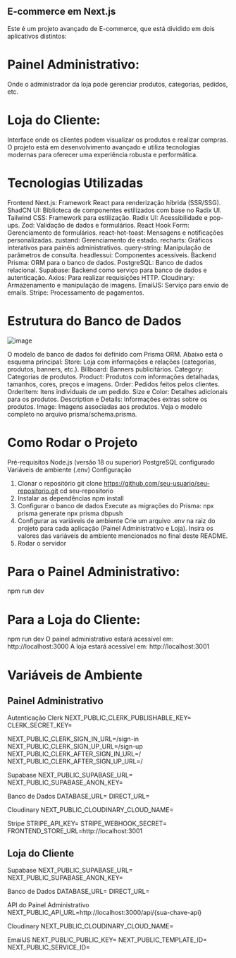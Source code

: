 ## E-commerce em Next.js
Este é um projeto avançado de E-commerce, que está dividido em dois aplicativos distintos:

# Painel Administrativo: 
Onde o administrador da loja pode gerenciar produtos, categorias, pedidos, etc.
# Loja do Cliente: 
Interface onde os clientes podem visualizar os produtos e realizar compras.
O projeto está em desenvolvimento avançado e utiliza tecnologias modernas para oferecer uma experiência robusta e performática.

# Tecnologias Utilizadas
Frontend
Next.js: Framework React para renderização híbrida (SSR/SSG).
ShadCN UI: Biblioteca de componentes estilizados com base no Radix UI.
Tailwind CSS: Framework para estilização.
Radix UI: Acessibilidade e pop-ups.
Zod: Validação de dados e formulários.
React Hook Form: Gerenciamento de formulários.
react-hot-toast: Mensagens e notificações personalizadas.
zustand: Gerenciamento de estado.
recharts: Gráficos interativos para painéis administrativos.
query-string: Manipulação de parâmetros de consulta.
headlessui: Componentes acessíveis.
Backend
Prisma: ORM para o banco de dados.
PostgreSQL: Banco de dados relacional.
Supabase: Backend como serviço para banco de dados e autenticação.
Axios: Para realizar requisições HTTP.
Cloudinary: Armazenamento e manipulação de imagens.
EmailJS: Serviço para envio de emails.
Stripe: Processamento de pagamentos.

# Estrutura do Banco de Dados
![image](https://github.com/user-attachments/assets/1d577331-5f20-46d9-8ec9-972f5b5140a6)

O modelo de banco de dados foi definido com Prisma ORM. Abaixo está o esquema principal:
Store: Loja com informações e relações (categorias, produtos, banners, etc.).
Billboard: Banners publicitários.
Category: Categorias de produtos.
Product: Produtos com informações detalhadas, tamanhos, cores, preços e imagens.
Order: Pedidos feitos pelos clientes.
OrderItem: Itens individuais de um pedido.
Size e Color: Detalhes adicionais para os produtos.
Description e Details: Informações extras sobre os produtos.
Image: Imagens associadas aos produtos.
Veja o modelo completo no arquivo prisma/schema.prisma.

# Como Rodar o Projeto
Pré-requisitos
Node.js (versão 18 ou superior)
PostgreSQL configurado
Variáveis de ambiente (.env)
Configuração
1. Clonar o repositório
git clone https://github.com/seu-usuario/seu-repositorio.git
cd seu-repositorio
2. Instalar as dependências
npm install
3. Configurar o banco de dados
Execute as migrações do Prisma:
npx prisma generate
npx prisma dbpush
5. Configurar as variáveis de ambiente
Crie um arquivo .env na raiz do projeto para cada aplicação (Painel Administrativo e Loja). Insira os valores das variáveis de ambiente mencionados no final deste README.
6. Rodar o servidor
# Para o Painel Administrativo:
npm run dev
# Para a Loja do Cliente:
npm run dev 
O painel administrativo estará acessível em: http://localhost:3000
A loja estará acessível em: http://localhost:3001

# Variáveis de Ambiente
## Painel Administrativo
Autenticação Clerk
NEXT_PUBLIC_CLERK_PUBLISHABLE_KEY=
CLERK_SECRET_KEY=

NEXT_PUBLIC_CLERK_SIGN_IN_URL=/sign-in
NEXT_PUBLIC_CLERK_SIGN_UP_URL=/sign-up
NEXT_PUBLIC_CLERK_AFTER_SIGN_IN_URL=/
NEXT_PUBLIC_CLERK_AFTER_SIGN_UP_URL=/

Supabase
NEXT_PUBLIC_SUPABASE_URL=
NEXT_PUBLIC_SUPABASE_ANON_KEY=

Banco de Dados
DATABASE_URL=
DIRECT_URL=

Cloudinary
NEXT_PUBLIC_CLOUDINARY_CLOUD_NAME=

Stripe
STRIPE_API_KEY=
STRIPE_WEBHOOK_SECRET=
FRONTEND_STORE_URL=http://localhost:3001

## Loja do Cliente
Supabase
NEXT_PUBLIC_SUPABASE_URL=
NEXT_PUBLIC_SUPABASE_ANON_KEY=

Banco de Dados
DATABASE_URL=
DIRECT_URL=

API do Painel Administrativo
NEXT_PUBLIC_API_URL=http://localhost:3000/api/{sua-chave-api}

Cloudinary
NEXT_PUBLIC_CLOUDINARY_CLOUD_NAME=

EmailJS
NEXT_PUBLIC_PUBLIC_KEY=
NEXT_PUBLIC_TEMPLATE_ID=
NEXT_PUBLIC_SERVICE_ID=
